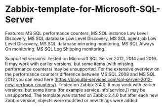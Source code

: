 # Zabbix-template-for-Microsoft-SQL-Server
Features: MS SQL performance counters, MS SQL instance Low Level Discovery, MS SQL database Low Level Discovery, MS SQL agent job Low Level Discovery, MS SQL database mirroring monitoring, MS SQL Always On monitoring, MS SQL Log Shipping monitoring.

Supported versions:
Tested on Microsoft SQL Server 2012, 2014 and 2016. It may work with earlier versions, but some items (with missing performance counters) may be unsupported. For the extensive overview on the performance counters difference between MS SQL 2008 and MS SQL 2012 you can read here (https://blog.dbi-services.com/sql-server-2012-new-perfmon-counters/).
Tested on Zabbix 3.4.0. It may work with earlier versions, but some items (for example service.info[service,]) may be unsupported. The template was started on Zabbix 2.4.0 but after each new Zabbix version, objects were modified or new things were added.
